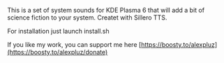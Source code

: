 This is a set of system sounds for KDE Plasma 6 that will add a bit of science fiction to your system. Createt with Sillero TTS.

For installation just launch install.sh

If you like my work, you can support me here [https://boosty.to/alexpluz](https://boosty.to/alexpluz/donate)
